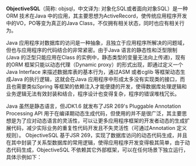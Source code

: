 **ObjectiveSQL**（简称: objsql，中文译为: 对象化SQL或者面向对象SQL）是一种ORM 技术在Java 中的应用，其主要思想为ActiveRecord，使传统应用程序开发中的VO，PO等变为真正的Java Class，不仅拥有相关状态，同时也应有相关行为。



Java 应用程序对数据库的访问是一种抽象，且独立于应用程序所解决的问题域，但也与应用程序的代码结合的非常紧密。由于Java 语言的静态性和泛型限制(Java 的泛型只能应用在Class 的实例中，静态类型的变量无法向上传递)，现有的ORM 框架只能以动态代理（Dynamic proxy）的形式出现，即通过定义一个Java Interface 来描述数据库表的基本行为，通过ASM 或者cglib 等框架动态生成Java 的执行逻辑，这就会在Java 应用程序中形成太多没有实现类的接口，而且也需要类似Spring 等框架的依赖注入才能便捷的开发，使得数据库处理逻辑和业务逻辑无法有效封装和结合，程序设计也变得复杂，程序的错误堆栈冗长。



Java 虽然是静态语言，但JDK1.6 就发布了JSR 269's Pluggable Annotation Processing API 用于在编译期动态生成代码，但使用的并不是很广泛，其主要思想是为了应对动态语言的灵活性，可以让更多应用程序框架的开发者动态的生成扩展代码，减少实际业务的重复性代码开发且不失灵活性（可通过Annotation 定义规则）。
ObjectiveSQL 基于JSR 269，实现了数据库访问的动态代码生成，并且在其中封装了关系型数据库的常用逻辑，使得应用程序开发变得极其简单，由于动态代码生成，ObjectiveSQL 不依赖其它外部框架，可以在任何场景下独立运行，具体示例如下：